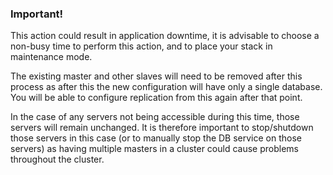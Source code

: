 <!-- usedin: [ _legacy_docker/Toolbelt/databases.md, _maestro/Toolbelt/databases.md, _node/toolbelt/databases.md, _rails/Toolbelt/databases.md] -->


### Important!

This action could result in application downtime, it is advisable to choose a non-busy time to perform this action, and to place your stack in maintenance mode.

The existing master and other slaves will need to be removed after this process as after this the new configuration will have only a single database. You will be able to configure replication from this again after that point.

In the case of any servers not being accessible during this time, those servers will remain unchanged. It is therefore important to stop/shutdown those servers in this case (or to manually stop the DB service on those servers) as having multiple masters in a cluster could cause problems throughout the cluster.




